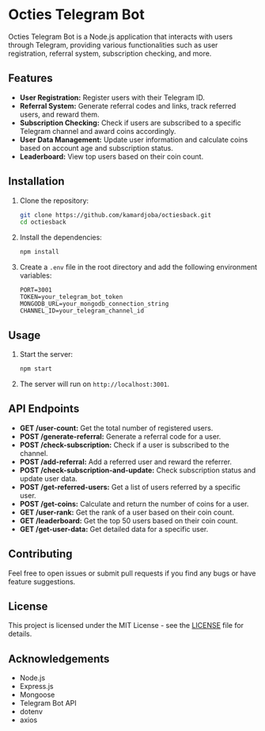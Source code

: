 # Octies Telegram Bot

Octies Telegram Bot is a Node.js application that interacts with users through Telegram, providing various functionalities such as user registration, referral system, subscription checking, and more.

## Features

- **User Registration:** Register users with their Telegram ID.
- **Referral System:** Generate referral codes and links, track referred users, and reward them.
- **Subscription Checking:** Check if users are subscribed to a specific Telegram channel and award coins accordingly.
- **User Data Management:** Update user information and calculate coins based on account age and subscription status.
- **Leaderboard:** View top users based on their coin count.

## Installation

1. Clone the repository:
    ```bash
    git clone https://github.com/kamardjoba/octiesback.git
    cd octiesback
    ```

2. Install the dependencies:
    ```bash
    npm install
    ```

3. Create a `.env` file in the root directory and add the following environment variables:
    ```env
    PORT=3001
    TOKEN=your_telegram_bot_token
    MONGODB_URL=your_mongodb_connection_string
    CHANNEL_ID=your_telegram_channel_id
    ```

## Usage

1. Start the server:
    ```bash
    npm start
    ```

2. The server will run on `http://localhost:3001`.

## API Endpoints

- **GET /user-count:** Get the total number of registered users.
- **POST /generate-referral:** Generate a referral code for a user.
- **POST /check-subscription:** Check if a user is subscribed to the channel.
- **POST /add-referral:** Add a referred user and reward the referrer.
- **POST /check-subscription-and-update:** Check subscription status and update user data.
- **POST /get-referred-users:** Get a list of users referred by a specific user.
- **POST /get-coins:** Calculate and return the number of coins for a user.
- **GET /user-rank:** Get the rank of a user based on their coin count.
- **GET /leaderboard:** Get the top 50 users based on their coin count.
- **GET /get-user-data:** Get detailed data for a specific user.

## Contributing

Feel free to open issues or submit pull requests if you find any bugs or have feature suggestions.

## License

This project is licensed under the MIT License - see the [LICENSE](LICENSE) file for details.

## Acknowledgements

- Node.js
- Express.js
- Mongoose
- Telegram Bot API
- dotenv
- axios

